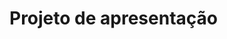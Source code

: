 <h1>
Projeto de apresentação </h1>
<img https://github.com/Gislainesgama/Sobre-mim/blob/main/Captura%20de%20tela%202023-12-02%20160901.png>
